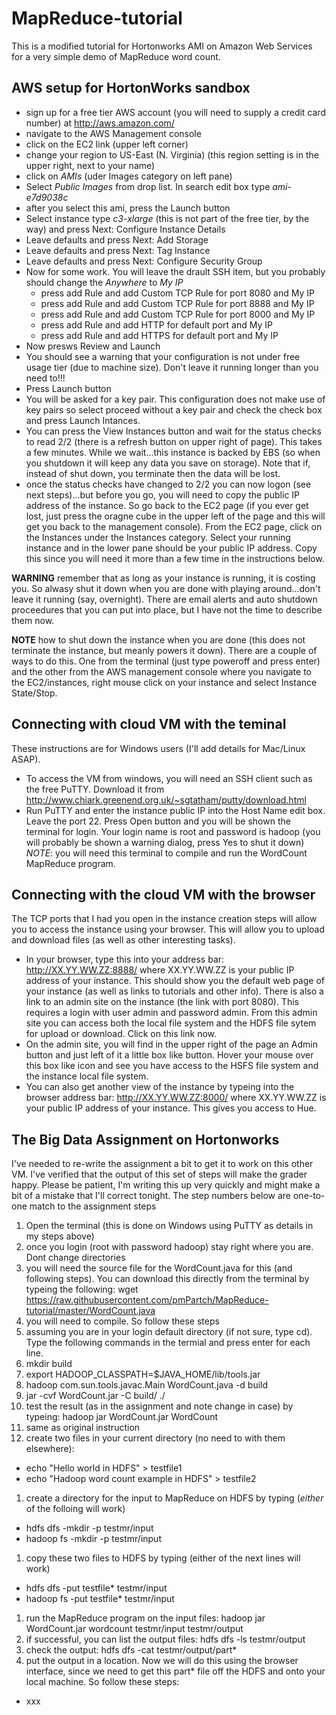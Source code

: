 # MapReduce-tutorial
This is a modified tutorial for Hortonworks AMI on Amazon Web Services for a very simple demo of MapReduce word count.
## AWS setup for HortonWorks sandbox
* sign up for a free tier AWS account (you will need to supply a credit card number) at http://aws.amazon.com/
* navigate to the AWS Management console
* click on the EC2 link (upper left corner)
* change your region to US-East (N. Virginia) (this region setting is in the upper right, next to your name)
* click on *AMIs* (uder Images category on left pane)
* Select *Public Images* from drop list. In search edit box type *ami-e7d9038c*
* after you select this ami, press the Launch button
* Select instance type *c3-xlarge* (this is not part of the free tier, by the way) and press Next: Configure Instance Details
* Leave defaults and press Next: Add Storage
* Leave defaults and press Next: Tag Instance
* Leave defaults and press Next: Configure Security Group
* Now for some work. You will leave the drault SSH item, but you probably should change the *Anywhere* to *My IP*
  * press add Rule and add Custom TCP Rule for port 8080 and My IP
  * press add Rule and add Custom TCP Rule for port 8888 and My IP
  * press add Rule and add Custom TCP Rule for port 8000 and My IP
  * press add Rule and add HTTP for default port and My IP
  * press add Rule and add HTTPS for default port and My IP
* Now presws Review and Launch
* You should see a warning that your configuration is not under free usage tier (due to machine size). Don't leave it running longer than you need to!!!
* Press Launch button
* You will be asked for a key pair. This configuration does not make use of key pairs so select proceed without a key pair and check the check box and press Launch Intances.
* You can press the View Instances button and wait for the status checks to read 2/2 (there is a refresh button on upper right of page). This takes a few minutes. While we wait...this instance is backed by EBS (so when you shutdown it will keep any data you save on storage). Note that if, instead of shut down, you terminate then the data will be lost.
* once the status checks have changed to 2/2 you can now logon (see next steps)...but before you go, you will need to copy the public IP address of the instance. So go back to the EC2 page (if you ever get lost, just press the oragne cube in the upper left of the page and this will get you back to the management console). From the EC2 page, click on the Instances under the Instances category. Select your running instance and in the lower pane should be your public IP address. Copy this since you will need it more than a few time in the instructions below.

__WARNING__ remember that as long as your instance is running, it is costing you. So alwasy shut it down when you are done with playing around...don't leave it running (say, overnight). There are email alerts and auto shutdown proceedures that you can put into place, but I have not the time to describe them now. 

__NOTE__ how to shut down the instance when you are done (this does not terminate the instance, but meanly powers it down). There are a couple of ways to do this. One from the terminal (just type poweroff and press enter) and the other from the AWS management console where you navigate to the EC2/instances, right mouse click on your instance and select Instance State/Stop.

## Connecting with cloud VM with the teminal
These instructions are for Windows users (I'll add details for Mac/Linux ASAP).
* To access the VM from windows, you will need an SSH client such as the free PuTTY. Download it from http://www.chiark.greenend.org.uk/~sgtatham/putty/download.html
* Run PuTTY and enter the instance public IP into the Host Name edit box. Leave the port 22. Press Open button and you will be shown the terminal for login. Your login name is root and password is hadoop (you will probably be shown a warning dialog, press Yes to shut it down)
*NOTE*: you will need this terminal to compile and run the WordCount MapReduce program.

## Connecting with the cloud VM with the browser
The TCP ports that I had you open in the instance creation steps will allow you to access the instance using your browser. This will allow you to upload and download files (as well as other interesting tasks).
* In your browser, type this into your address bar: http://XX.YY.WW.ZZ:8888/ where XX.YY.WW.ZZ is your public IP address of your instance. This should show you the default web page of your instance (as well as links to tutorials and other info). There is also a link to an admin site on the instance (the link with port 8080). This requires a login with user admin and password admin. From this admin site you can access both the local file system and the HDFS file sytem for upload or download. Click on this link now.
* On the admin site, you will find in the upper right of the page an Admin button and just left of it a little box like button. Hover your mouse over this box like icon and see you have access to the HSFS file system and the instance local file system.
* You can also get another view of the instance by typeing into the browser address bar: http://XX.YY.WW.ZZ:8000/ where XX.YY.WW.ZZ is your public IP address of your instance. This gives you access to Hue.

## The Big Data Assignment on Hortonworks
I've needed to re-write the assignment a bit to get it to work on this other VM. I've verified that the output of this set of steps will make the grader happy. Please be patient, I'm writing this up very quickly and might make a bit of a mistake that I'll correct tonight. The step numbers below are one-to-one match to the assignment steps

1. Open the terminal (this is done on Windows using PuTTY as details in my steps above)
1. once you login (root with password hadoop) stay right where you are. Dont change directories
1. you will need the source file for the WordCount.java for this (and following steps). You can download this directly from the terminal by typeing the following: wget https://raw.githubusercontent.com/pmPartch/MapReduce-tutorial/master/WordCount.java
  1. you will need to compile. So follow these steps
  2. assuming you are in your login default directory (if not sure, type cd). Type the following commands in the termial and press enter for each line.
  3. mkdir build
  4. export HADOOP_CLASSPATH=$JAVA_HOME/lib/tools.jar
  5. hadoop com.sun.tools.javac.Main WordCount.java -d build
  6. jar -cvf WordCount.jar -C build/ ./
  7. test the result (as in the assignment and note change in case) by typeing: hadoop jar WordCount.jar WordCount
1. same as original instruction
2. create two files in your current directory (no need to with them elsewhere):
  *  echo "Hello world in HDFS" > testfile1
  *  echo "Hadoop word count example in HDFS" > testfile2
1. create a directory for the input to MapReduce on HDFS by typing (_either_ of the folloing will work)
  * hdfs dfs -mkdir -p testmr/input
  * hadoop fs -mkdir -p testmr/input
1. copy these two files to HDFS by typing (either of the next lines will work)
  * hdfs dfs -put testfile* testmr/input
  * hadoop fs -put testfile* testmr/input
1. run the MapReduce program on the input files: hadoop jar WordCount.jar wordcount testmr/input testmr/output
2. if successful, you can list the output files: hdfs dfs -ls testmr/output
3. check the output: hdfs dfs -cat testmr/output/part*
4. put the output in a location. Now we will do this using the browser interface, since we need to get this part* file off the HDFS and onto your local machine. So follow these steps:
  * xxx 
